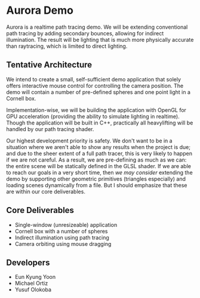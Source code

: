 # Aurora Demo
Aurora is a realtime path tracing demo. We will be extending conventional path tracing by adding secondary bounces, allowing for indirect illumination. The result will be lighting that is much more physically accurate than raytracing, which is limited to direct lighting.

## Tentative Architecture
We intend to create a small, self-sufficient demo application that solely offers interactive mouse control for controlling the camera position. The demo will contain a number of pre-defined spheres and one point light in a Cornell box.

Implementation-wise, we will be building the application with OpenGL for GPU acceleration (providing the ability to simulate lighting in realtime). Though the application will be built in C++, practically all heavylifting will be handled by our path tracing shader.

Our highest development priority is safety. We don't want to be in a situation where we aren't able to show any results when the project is due; and due to the sheer extent of a full path tracer, this is very likely to happen if we are not careful. As a result, we are pre-defining as much as we can: the entire scene will be statically defined in the GLSL shader. If we are able to reach our goals in a very short time, then *we may consider* extending the demo by supporting other geometric primitives (triangles especially) and loading scenes dynamically from a file. But I should emphasize that these are within our core deliverables.

## Core Deliverables
- Single-window (unresizeable) application
- Cornell box with a number of spheres
- Indirect illumination using path tracing
- Camera orbiting using mouse dragging

## Developers
- Eun Kyung Yoon
- Michael Ortiz
- Yusuf Olokoba
